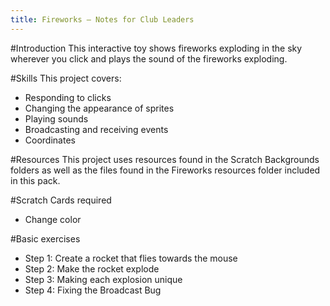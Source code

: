 ```yaml
---
title: Fireworks — Notes for Club Leaders                  
---
```


#Introduction
This interactive toy shows fireworks exploding in the sky wherever you click and plays the sound of the fireworks exploding.

#Skills
This project covers:

* Responding to clicks
* Changing the appearance of sprites
* Playing sounds
* Broadcasting and receiving events
* Coordinates

#Resources
This project uses resources found in the Scratch Backgrounds folders as well as the files found in the Fireworks resources folder included in this pack.

#Scratch Cards required
+ Change color

#Basic exercises
* Step 1: Create a rocket that flies towards the mouse
* Step 2: Make the rocket explode
* Step 3: Making each explosion unique
* Step 4: Fixing the Broadcast Bug
